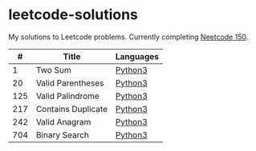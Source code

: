 # leetcode-solutions
My solutions to Leetcode problems. Currently completing [Neetcode 150](https://neetcode.io/practice).

| #    | Title | Languages |
| -    | ----- | --------- |
|    1 | Two Sum                | [Python3]()                                           |
|   20 | Valid Parentheses      | [Python3](./0020-valid-parentheses/solution.py)       |
|  125 | Valid Palindrome       | [Python3](./0125-valid-palindrome/solution.py)        |
|  217 | Contains Duplicate     | [Python3](./0217-contains-duplicate/solution.py)      |
|  242 | Valid Anagram          | [Python3](./0242-valid-anagram/solution.py)           |
|  704 | Binary Search          | [Python3](./0704-binary-search/solution.py)           |

<!-- New row template
|      | | |
-->